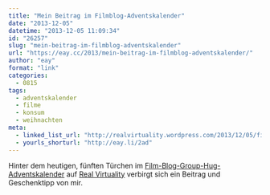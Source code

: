 ```yaml
---
title: "Mein Beitrag im Filmblog-Adventskalender"
date: "2013-12-05"
datetime: "2013-12-05 11:09:34"
id: "26257"
slug: "mein-beitrag-im-filmblog-adventskalender"
url: "https://eay.cc/2013/mein-beitrag-im-filmblog-adventskalender/"
author: "eay"
format: "link"
categories:
  - 0815
tags:
  - adventskalender
  - filme
  - konsum
  - weihnachten
meta:
  - linked_list_url: "http://realvirtuality.wordpress.com/2013/12/05/film-blog-group-hug-adventskalender-tag-5-stefan-von-eay/"
  - yourls_shorturl: "http://eay.li/2ad"
---
```


Hinter dem heutigen, fünften Türchen im [Film-Blog-Group-Hug-Adventskalender](//eay.cc/2013/filmblog-adventskalender/) auf [Real Virtuality](http://realvirtuality.wordpress.com/) verbirgt sich ein Beitrag und Geschenktipp von mir.
